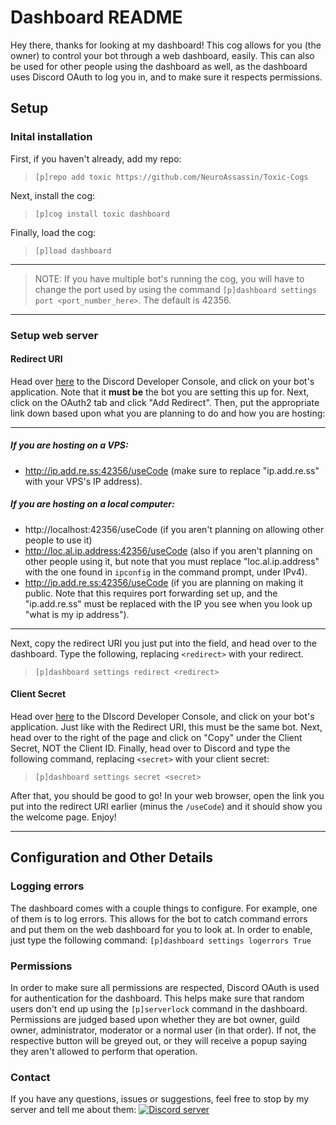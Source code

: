 # Dashboard README
Hey there, thanks for looking at my dashboard!  This cog allows for you (the owner) to control your bot through a web dashboard, easily.  This can also be used for other people using the dashboard as well, as the dashboard uses Discord OAuth to log you in, and to make sure it respects permissions.

## Setup
### Inital installation
First, if you haven't already, add my repo:
> `[p]repo add toxic https://github.com/NeuroAssassin/Toxic-Cogs`

Next, install the cog:
> `[p]cog install toxic dashboard`

Finally, load the cog:
> `[p]load dashboard`
****
> NOTE: If you have multiple bot's running the cog, you will have to change the port used by using the command `[p]dashboard settings port <port_number_here>`.  The default is 42356.
****
### Setup web server
#### Redirect URI
Head over [here](https://discordapp.com/developers/applications/) to the Discord Developer Console, and click on your bot's application.  Note that it **must be** the bot you are setting this up for.  Next, click on the OAuth2 tab and click "Add Redirect".  Then, put the appropriate link down based upon what you are planning to do and how you are hosting:
****
##### If you are hosting on a VPS:
- http://ip.add.re.ss:42356/useCode (make sure to replace "ip.add.re.ss" with your VPS's IP address).
##### If you are hosting on a local computer:
- http://localhost:42356/useCode (if you aren't planning on allowing other people to use it)
- http://loc.al.ip.address:42356/useCode (also if you aren't planning on other people using it, but note that you must replace "loc.al.ip.address" with the one found in `ipconfig` in the command prompt, under IPv4).
- http://ip.add.re.ss:42356/useCode (if you are planning on making it public.  Note that this requires port forwarding set up, and the "ip.add.re.ss" must be replaced with the IP you see when you look up "what is my ip address").
****
Next, copy the redirect URI you just put into the field, and head over to the dashboard.  Type the following, replacing `<redirect>` with your redirect.
> `[p]dashboard settings redirect <redirect>`
#### Client Secret
Head over [here](https://discordapp.com/developers/applications/) to the DIscord Developer Console, and click on your bot's application.  Just like with the Redirect URI, this must be the same bot.  Next, head over to the right of the page and click on "Copy" under the Client Secret, NOT the Client ID.  Finally, head over to Discord and type the following command, replacing `<secret>` with your client secret:
> `[p]dashboard settings secret <secret>`

After that, you should be good to go!  In your web browser, open the link you put into the redirect URI earlier (minus the `/useCode`) and it should show you the welcome page.  Enjoy!
****
## Configuration and Other Details
### Logging errors
The dashboard comes with a couple things to configure.  For example, one of them is to log errors.  This allows for the bot to catch command errors and put them on the web dashboard for you to look at.  In order to enable, just type the following command:
`[p]dashboard settings logerrors True`
### Permissions
In order to make sure all permissions are respected, Discord OAuth is used for authentication for the dashboard.  This helps make sure that random users don't end up using the `[p]serverlock` command in the dashboard.  Permissions are judged based upon whether they are bot owner, guild owner, administrator, moderator or a normal user (in that order).  If not, the respective button will be greyed out, or they will receive a popup saying they aren't allowed to perform that operation.
### Contact
If you have any questions, issues or suggestions, feel free to stop by my server and tell me about them:
[![Discord server](https://discordapp.com/api/guilds/540613833237069836/embed.png?style=banner3)](https://discord.gg/vQZTdB9)